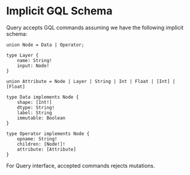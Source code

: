 # Implicit GQL Schema

Query accepts GQL commands assuming we have the following implicit schema:

```
union Node = Data | Operator;

type Layer {
    name: String!
    input: Node!
}

union Attribute = Node | Layer | String | Int | Float | [Int] | [Float]

type Data implements Node {
    shape: [Int!]
    dtype: String!
    label: String
    immutable: Boolean
}

type Operator implements Node {
    opname: String!
    children: [Node!]!
    attribute: [Attribute]
}
```

For Query interface, accepted commands rejects mutations.

